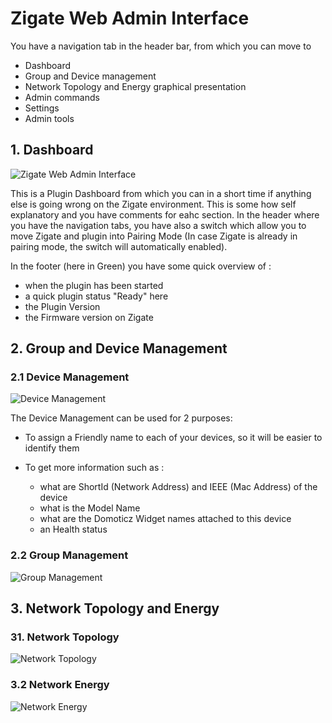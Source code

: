 # Zigate Web Admin Interface

You have a navigation tab in the header bar, from which you can move to
- Dashboard
- Group and Device management
- Network Topology and Energy graphical presentation
- Admin commands
- Settings
- Admin tools

## 1. Dashboard
![Zigate Web Admin Interface](https://github.com/pipiche38/Domoticz-Zigate-Wiki/blob/master/Images/Dashboard.png)

This is a Plugin Dashboard from which you can in a short time if anything else is going wrong on the Zigate environment.
This is some how self explanatory and you have comments for eahc section.
In the header where you have the navigation tabs, you have also a switch which allow you to move Zigate and plugin into Pairing Mode (In case Zigate is already in pairing mode, the switch will automatically enabled).

In the footer (here in Green) you have some quick overview of :
* when the plugin has been started
* a quick plugin status "Ready" here
* the Plugin Version
* the Firmware version on Zigate

## 2. Group and Device Management
### 2.1 Device Management

![Device Management](https://github.com/pipiche38/Domoticz-Zigate-Wiki/blob/master/Images/Device-Management.png)

The Device Management can be used for 2 purposes:

* To assign a Friendly name to each of your devices, so it will be easier to identify them

* To get more information such as :
  * what are ShortId (Network Address) and IEEE (Mac Address) of the device
  * what is the Model Name
  * what are the Domoticz Widget names attached to this device
  * an Health status
  
### 2.2 Group Management

![Group Management](https://github.com/pipiche38/Domoticz-Zigate-Wiki/blob/master/Images/Group-Management.png)

## 3. Network Topology and Energy

### 31. Network Topology

![Network Topology](https://github.com/pipiche38/Domoticz-Zigate-Wiki/blob/master/Images/Network-Topology.png)

### 3.2 Network Energy 

![Network Energy ](https://github.com/pipiche38/Domoticz-Zigate-Wiki/blob/master/Images/Network-Energy.png)

